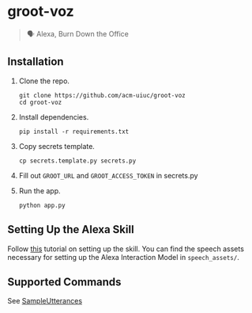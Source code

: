 # groot-voz
> 🗣 Alexa, Burn Down the Office

## Installation

1. Clone the repo.

    ```
    git clone https://github.com/acm-uiuc/groot-voz
    cd groot-voz
    ```

2. Install dependencies.

    ```
    pip install -r requirements.txt
    ```

3. Copy secrets template.

    ```
    cp secrets.template.py secrets.py
    ```

4. Fill out `GROOT_URL` and `GROOT_ACCESS_TOKEN` in secrets.py
5. Run the app.

    ```
    python app.py
    ```

## Setting Up the Alexa Skill
Follow [this](https://developer.amazon.com/blogs/post/Tx14R0IYYGH3SKT/Flask-Ask-A-New-Python-Framework-for-Rapid-Alexa-Skills-Kit-Development) tutorial on setting up the skill. You can find the speech assets necessary for setting up the Alexa Interaction Model in `speech_assets/`.

## Supported Commands
See [SampleUtterances](speech_assets/SampleUtterances.txt)
